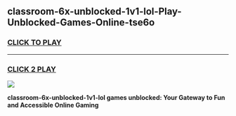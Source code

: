 
## classroom-6x-unblocked-1v1-lol-Play-Unblocked-Games-Online-tse6o
<h3>
<a href="https://premium76.site?title=classroom-6x-unblocked-1v1-lol&ref=25A">CLICK TO PLAY</a></h3>
<hr>

<h3>
<a href="https://premium76.site?title=classroom-6x-unblocked-1v1-lol&ref=25A">CLICK 2 PLAY</a>
  
</h3>

<a href="https://premium76.site?title=classroom-6x-unblocked-1v1-lol&ref=25A"><img src="https://clearcache.store/games.png"></a>


**classroom-6x-unblocked-1v1-lol games unblocked: Your Gateway to Fun and Accessible Online Gaming**
